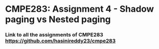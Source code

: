 # CMPE283: Assignment 4 - Shadow paging vs Nested paging

### Link to all the assignments of CMPE283 https://github.com/hasinireddy23/cmpe283
